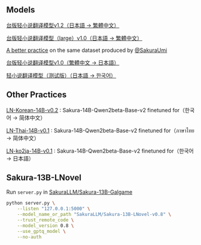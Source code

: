 ## Models
[台版轻小说翻译模型v1.2（日本語 → 繁體中文）](https://drive.google.com/file/d/1eUh7J6WOEujLrQSBO1gV6tpbLMvzIkRF/view?usp=sharing)

[台版轻小说翻译模型（large）v1.0（日本語 → 繁體中文）](https://huggingface.co/CjangCjengh/NMT-ja2zh_2)

[A better practice](https://huggingface.co/sakuraumi/Sakura-13B-Galgame) on the same dataset produced by [@SakuraUmi](https://github.com/pipixia244)

[台版轻小说翻译模型v1.0（繁體中文 → 日本語）](https://drive.google.com/file/d/1PJRP5ucEeicvc-p7cXwaTWOU3mU4ozXt/view?usp=sharing)

[轻小说翻译模型（测试版）（日本語 → 한국어）](https://drive.google.com/file/d/1-wvmBLPzqbUM9iECAoWkBUJtVIp27GFm/view?usp=sharing)

## Other Practices

[LN-Korean-14B-v0.2](https://huggingface.co/CjangCjengh/LN-Korean-14B-v0.2) : Sakura-14B-Qwen2beta-Base-v2 finetuned for（한국어 → 简体中文）

[LN-Thai-14B-v0.1](https://huggingface.co/CjangCjengh/LN-Thai-14B-v0.1) : Sakura-14B-Qwen2beta-Base-v2 finetuned for（ภาษาไทย → 简体中文）

[LN-ko2ja-14B-v0.1](https://huggingface.co/CjangCjengh/LN-ko2ja-14B-v0.1) : Sakura-14B-Qwen2beta-Base-v2 finetuned for（한국어 → 日本語）

## Sakura-13B-LNovel
Run `server.py` in [SakuraLLM/Sakura-13B-Galgame](https://github.com/SakuraLLM/Sakura-13B-Galgame/tree/dev_server)
```sh
python server.py \
    --listen "127.0.0.1:5000" \
    --model_name_or_path "SakuraLLM/Sakura-13B-LNovel-v0.8" \
    --trust_remote_code \
    --model_version 0.8 \
    --use_gptq_model \
    --no-auth
```
